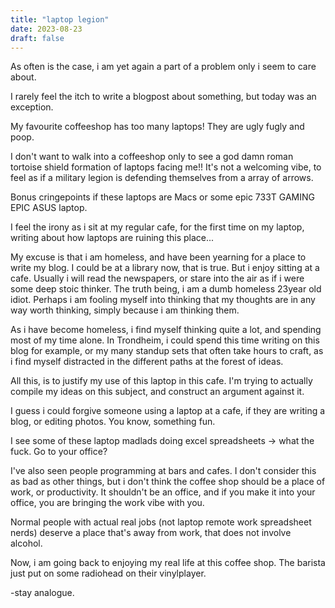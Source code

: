 ```yaml
---
title: "laptop legion"
date: 2023-08-23
draft: false
---
```


As often is the case, i am yet again a part of a problem only i seem to care about.

I rarely feel the itch to write a blogpost about something, but today was an exception.

My favourite coffeeshop has too many laptops!
They are ugly fugly and poop.

I don't want to walk into a coffeeshop only to see a god damn roman tortoise shield formation of laptops facing me!! It's not a welcoming vibe, to feel as if a military legion is defending themselves from a array of arrows.

Bonus cringepoints if these laptops are Macs or some epic 733T GAMING EPIC ASUS laptop.

I feel the irony as i sit at my regular cafe, for the first time on my laptop, writing about how laptops are ruining this place...

My excuse is that i am homeless, and have been yearning for a place to write my blog. I could be at a library now, that is true. But i enjoy sitting at a cafe. Usually i will read the newspapers, or stare into the air as if i were some deep stoic thinker. The truth being, i am a dumb homeless 23year old idiot. Perhaps i am fooling myself into thinking that my thoughts are in any way worth thinking, simply because i am thinking them.

As i have become homeless, i find myself thinking quite a lot, and spending most of my time alone. In Trondheim, i could spend this time writing on this blog for example, or my many standup sets that often take hours to craft, as i find myself distracted in the different paths at the forest of ideas.

All this, is to justify my use of this laptop in this cafe. I'm trying to actually compile my ideas on this subject, and construct an argument against it.

I guess i could forgive someone using a laptop at a cafe, if they are writing a blog, or editing photos. You know, something fun.

I see some of these laptop madlads doing excel spreadsheets -> what the fuck. Go to your office?

I've also seen people programming at bars and cafes. I don't consider this as bad as other things, but i don't think the coffee shop should be a place of work, or productivity. It shouldn't be an office, and if you make it into your office, you are bringing the work vibe with you. 

Normal people with actual real jobs (not laptop remote work spreadsheet nerds) deserve a place that's away from work, that does not involve alcohol.

Now, i am going back to enjoying my real life at this coffee shop. The barista just put on some radiohead on their vinylplayer.

-stay analogue.